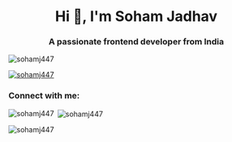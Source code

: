 

<!--
**SohamJ447/SohamJ447** is a ✨ _special_ ✨ repository because its `README.md` (this file) appears on your GitHub profile.

Here are some ideas to get you started:

- 🔭 I’m currently working on ...
- 🌱 I’m currently learning ...
- 👯 I’m looking to collaborate on ...
- 🤔 I’m looking for help with ...
- 💬 Ask me about ...
- 📫 How to reach me: ...
- 😄 Pronouns: ...
- ⚡ Fun fact: ...
-->
<h1 align="center">Hi 👋, I'm Soham Jadhav</h1>
<h3 align="center">A passionate frontend developer from India</h3>

<p align="left"> <img src="https://komarev.com/ghpvc/?username=sohamj447&label=Profile%20views&color=0e75b6&style=flat" alt="sohamj447" /> </p>

<p align="left"> <a href="https://github.com/ryo-ma/github-profile-trophy"><img src="https://github-profile-trophy.vercel.app/?username=sohamj447" alt="sohamj447" /></a> </p>

<h3 align="left">Connect with me:</h3>
<p align="left">
</p>

<p><img align="left" src="https://github-readme-stats.vercel.app/api/top-langs?username=sohamj447&show_icons=true&locale=en&layout=compact" alt="sohamj447" /></p>

<p>&nbsp;<img align="center" src="https://github-readme-stats.vercel.app/api?username=sohamj447&show_icons=true&locale=en" alt="sohamj447" /></p>

<p><img align="center" src="https://github-readme-streak-stats.herokuapp.com/?user=sohamj447&" alt="sohamj447" /></p>

